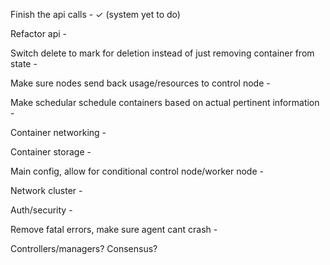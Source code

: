 Finish the api calls - ✓ (system yet to do)

Refactor api - 

Switch delete to mark for deletion instead of just removing container from state - 

Make sure nodes send back usage/resources to control node - 

Make schedular schedule containers based on actual pertinent information -

Container networking - 

Container storage -

Main config, allow for conditional control node/worker node -

Network cluster -

Auth/security -

Remove fatal errors, make sure agent cant crash - 

Controllers/managers?
Consensus?
